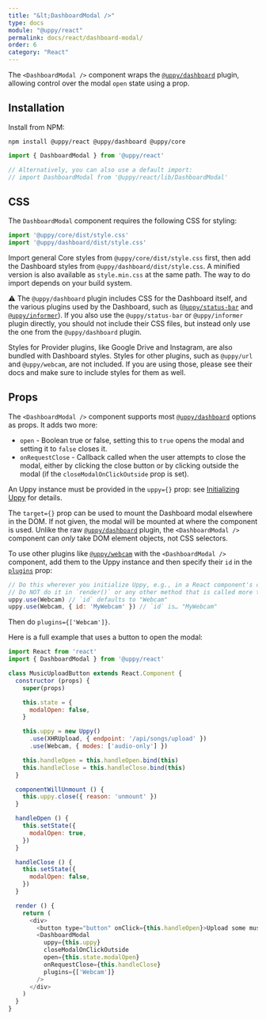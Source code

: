 ```yaml
---
title: "&lt;DashboardModal />"
type: docs
module: "@uppy/react"
permalink: docs/react/dashboard-modal/
order: 6
category: "React"
---
```


The `<DashboardModal />` component wraps the [`@uppy/dashboard`][] plugin, allowing control over the modal `open` state using a prop.

## Installation

Install from NPM:

```shell
npm install @uppy/react @uppy/dashboard @uppy/core
```

```js
import { DashboardModal } from '@uppy/react'

// Alternatively, you can also use a default import:
// import DashboardModal from '@uppy/react/lib/DashboardModal'
```

## CSS

The `DashboardModal` component requires the following CSS for styling:

```js
import '@uppy/core/dist/style.css'
import '@uppy/dashboard/dist/style.css'
```

Import general Core styles from `@uppy/core/dist/style.css` first, then add the Dashboard styles from `@uppy/dashboard/dist/style.css`. A minified version is also available as `style.min.css` at the same path. The way to do import depends on your build system.

⚠️ The `@uppy/dashboard` plugin includes CSS for the Dashboard itself, and the various plugins used by the Dashboard, such as ([`@uppy/status-bar`](/docs/status-bar) and [`@uppy/informer`](/docs/informer)). If you also use the `@uppy/status-bar` or `@uppy/informer` plugin directly, you should not include their CSS files, but instead only use the one from the `@uppy/dashboard` plugin.

Styles for Provider plugins, like Google Drive and Instagram, are also bundled with Dashboard styles. Styles for other plugins, such as `@uppy/url` and `@uppy/webcam`, are not included. If you are using those, please see their docs and make sure to include styles for them as well.

<!-- Make sure the old name of this section still works -->

<a id="Options"></a>

## Props

The `<DashboardModal />` component supports most [`@uppy/dashboard`][] options as props. It adds two more:

* `open` - Boolean true or false, setting this to `true` opens the modal and setting it to `false` closes it.
* `onRequestClose` - Callback called when the user attempts to close the modal, either by clicking the close button or by clicking outside the modal (if the `closeModalOnClickOutside` prop is set).

An Uppy instance must be provided in the `uppy={}` prop: see [Initializing Uppy](/docs/react) for details.

The `target={}` prop can be used to mount the Dashboard modal elsewhere in the DOM. If not given, the modal will be mounted at where the component is used. Unlike the raw [`@uppy/dashboard`][] plugin, the `<DashboardModal />` component can _only_ take DOM element objects, not CSS selectors.

To use other plugins like [`@uppy/webcam`][] with the `<DashboardModal />` component, add them to the Uppy instance and then specify their `id` in the [`plugins`](/docs/dashboard/#plugins) prop:

```js
// Do this wherever you initialize Uppy, e.g., in a React component's constructor method.
// Do NOT do it in `render()` or any other method that is called more than once!
uppy.use(Webcam) // `id` defaults to "Webcam"
uppy.use(Webcam, { id: 'MyWebcam' }) // `id` is… "MyWebcam"
```

Then do `plugins={['Webcam']}`.

Here is a full example that uses a button to open the modal:

```js
import React from 'react'
import { DashboardModal } from '@uppy/react'

class MusicUploadButton extends React.Component {
  constructor (props) {
    super(props)

    this.state = {
      modalOpen: false,
    }

    this.uppy = new Uppy()
      .use(XHRUpload, { endpoint: '/api/songs/upload' })
      .use(Webcam, { modes: ['audio-only'] })

    this.handleOpen = this.handleOpen.bind(this)
    this.handleClose = this.handleClose.bind(this)
  }

  componentWillUnmount () {
    this.uppy.close({ reason: 'unmount' })
  }

  handleOpen () {
    this.setState({
      modalOpen: true,
    })
  }

  handleClose () {
    this.setState({
      modalOpen: false,
    })
  }

  render () {
    return (
      <div>
        <button type="button" onClick={this.handleOpen}>Upload some music</button>
        <DashboardModal
          uppy={this.uppy}
          closeModalOnClickOutside
          open={this.state.modalOpen}
          onRequestClose={this.handleClose}
          plugins={['Webcam']}
        />
      </div>
    )
  }
}
```

[`@uppy/dashboard`]: /docs/dashboard/

[`@uppy/webcam`]: /docs/webcam/
